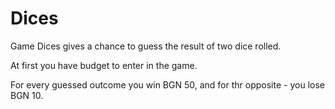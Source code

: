 # Dices

Game Dices gives a chance to guess the result of two dice rolled.

At first you have budget to enter in the game. 

For every guessed outcome you win BGN 50, and for thr opposite - you lose BGN 10.